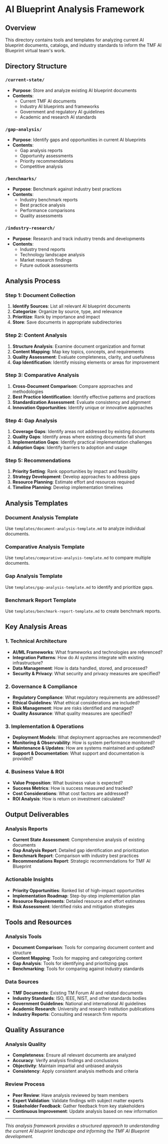 # AI Blueprint Analysis Framework

## Overview
This directory contains tools and templates for analyzing current AI blueprint documents, catalogs, and industry standards to inform the TMF AI Blueprint virtual team's work.

## Directory Structure

### `/current-state/`
- **Purpose**: Store and analyze existing AI blueprint documents
- **Contents**: 
  - Current TMF AI documents
  - Industry AI blueprints and frameworks
  - Government and regulatory AI guidelines
  - Academic and research AI standards

### `/gap-analysis/`
- **Purpose**: Identify gaps and opportunities in current AI blueprints
- **Contents**:
  - Gap analysis reports
  - Opportunity assessments
  - Priority recommendations
  - Competitive analysis

### `/benchmarks/`
- **Purpose**: Benchmark against industry best practices
- **Contents**:
  - Industry benchmark reports
  - Best practice analysis
  - Performance comparisons
  - Quality assessments

### `/industry-research/`
- **Purpose**: Research and track industry trends and developments
- **Contents**:
  - Industry trend reports
  - Technology landscape analysis
  - Market research findings
  - Future outlook assessments

## Analysis Process

### Step 1: Document Collection
1. **Identify Sources**: List all relevant AI blueprint documents
2. **Categorize**: Organize by source, type, and relevance
3. **Prioritize**: Rank by importance and impact
4. **Store**: Save documents in appropriate subdirectories

### Step 2: Content Analysis
1. **Structure Analysis**: Examine document organization and format
2. **Content Mapping**: Map key topics, concepts, and requirements
3. **Quality Assessment**: Evaluate completeness, clarity, and usefulness
4. **Gap Identification**: Identify missing elements or areas for improvement

### Step 3: Comparative Analysis
1. **Cross-Document Comparison**: Compare approaches and methodologies
2. **Best Practice Identification**: Identify effective patterns and practices
3. **Standardization Assessment**: Evaluate consistency and alignment
4. **Innovation Opportunities**: Identify unique or innovative approaches

### Step 4: Gap Analysis
1. **Coverage Gaps**: Identify areas not addressed by existing documents
2. **Quality Gaps**: Identify areas where existing documents fall short
3. **Implementation Gaps**: Identify practical implementation challenges
4. **Adoption Gaps**: Identify barriers to adoption and usage

### Step 5: Recommendations
1. **Priority Setting**: Rank opportunities by impact and feasibility
2. **Strategy Development**: Develop approaches to address gaps
3. **Resource Planning**: Estimate effort and resources required
4. **Timeline Planning**: Develop implementation timelines

## Analysis Templates

### Document Analysis Template
Use `templates/document-analysis-template.md` to analyze individual documents.

### Comparative Analysis Template
Use `templates/comparative-analysis-template.md` to compare multiple documents.

### Gap Analysis Template
Use `templates/gap-analysis-template.md` to identify and prioritize gaps.

### Benchmark Report Template
Use `templates/benchmark-report-template.md` to create benchmark reports.

## Key Analysis Areas

### 1. Technical Architecture
- **AI/ML Frameworks**: What frameworks and technologies are referenced?
- **Integration Patterns**: How do AI systems integrate with existing infrastructure?
- **Data Management**: How is data handled, stored, and processed?
- **Security & Privacy**: What security and privacy measures are specified?

### 2. Governance & Compliance
- **Regulatory Compliance**: What regulatory requirements are addressed?
- **Ethical Guidelines**: What ethical considerations are included?
- **Risk Management**: How are risks identified and managed?
- **Quality Assurance**: What quality measures are specified?

### 3. Implementation & Operations
- **Deployment Models**: What deployment approaches are recommended?
- **Monitoring & Observability**: How is system performance monitored?
- **Maintenance & Updates**: How are systems maintained and updated?
- **Support & Documentation**: What support and documentation is provided?

### 4. Business Value & ROI
- **Value Proposition**: What business value is expected?
- **Success Metrics**: How is success measured and tracked?
- **Cost Considerations**: What cost factors are addressed?
- **ROI Analysis**: How is return on investment calculated?

## Output Deliverables

### Analysis Reports
- **Current State Assessment**: Comprehensive analysis of existing documents
- **Gap Analysis Report**: Detailed gap identification and prioritization
- **Benchmark Report**: Comparison with industry best practices
- **Recommendations Report**: Strategic recommendations for TMF AI Blueprint

### Actionable Insights
- **Priority Opportunities**: Ranked list of high-impact opportunities
- **Implementation Roadmap**: Step-by-step implementation plan
- **Resource Requirements**: Detailed resource and effort estimates
- **Risk Assessment**: Identified risks and mitigation strategies

## Tools and Resources

### Analysis Tools
- **Document Comparison**: Tools for comparing document content and structure
- **Content Mapping**: Tools for mapping and categorizing content
- **Gap Analysis**: Tools for identifying and prioritizing gaps
- **Benchmarking**: Tools for comparing against industry standards

### Data Sources
- **TMF Documents**: Existing TM Forum AI and related documents
- **Industry Standards**: ISO, IEEE, NIST, and other standards bodies
- **Government Guidelines**: National and international AI guidelines
- **Academic Research**: University and research institution publications
- **Industry Reports**: Consulting and research firm reports

## Quality Assurance

### Analysis Quality
- **Completeness**: Ensure all relevant documents are analyzed
- **Accuracy**: Verify analysis findings and conclusions
- **Objectivity**: Maintain impartial and unbiased analysis
- **Consistency**: Apply consistent analysis methods and criteria

### Review Process
- **Peer Review**: Have analysis reviewed by team members
- **Expert Validation**: Validate findings with subject matter experts
- **Stakeholder Feedback**: Gather feedback from key stakeholders
- **Continuous Improvement**: Update analysis based on new information

---

*This analysis framework provides a structured approach to understanding the current AI blueprint landscape and informing the TMF AI Blueprint development.* 